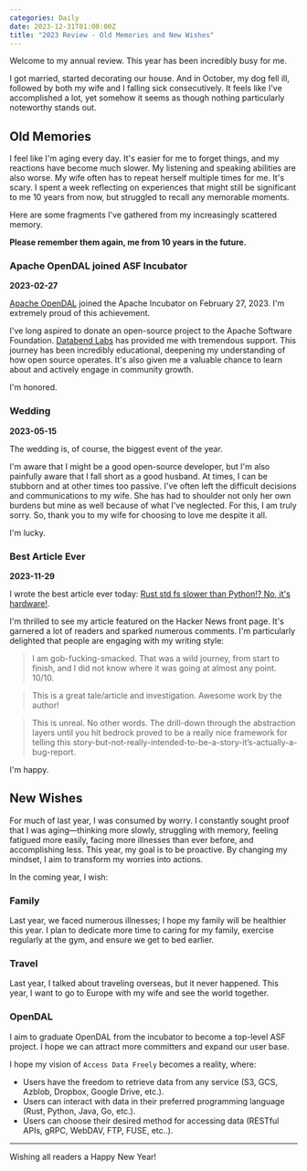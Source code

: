 ```yaml
---
categories: Daily
date: 2023-12-31T01:00:00Z
title: "2023 Review - Old Memories and New Wishes"
---
```


Welcome to my annual review. This year has been incredibly busy for me.

I got married, started decorating our house. And in October, my dog fell ill, followed by both my wife and I falling sick consecutively. It feels like I've accomplished a lot, yet somehow it seems as though nothing particularly noteworthy stands out.

## Old Memories

I feel like I'm aging every day. It's easier for me to forget things, and my reactions have become much slower. My listening and speaking abilities are also worse. My wife often has to repeat herself multiple times for me. It's scary. I spent a week reflecting on experiences that might still be significant to me 10 years from now, but struggled to recall any memorable moments.

Here are some fragments I've gathered from my increasingly scattered memory.

**Please remember them again, me from 10 years in the future.**

### Apache OpenDAL joined ASF Incubator

**2023-02-27**

[Apache OpenDAL](https://github.com/apache/incubator-opendal) joined the Apache Incubator on February 27, 2023. I'm extremely proud of this achievement.

I've long aspired to donate an open-source project to the Apache Software Foundation. [Databend Labs](https://github.com/datafuselabs/databend/) has provided me with tremendous support. This journey has been incredibly educational, deepening my understanding of how open source operates. It's also given me a valuable chance to learn about and actively engage in community growth.

I'm honored.

### Wedding

**2023-05-15**

The wedding is, of course, the biggest event of the year.

I'm aware that I might be a good open-source developer, but I'm also painfully aware that I fall short as a good husband. At times, I can be stubborn and at other times too passive. I've often left the difficult decisions and communications to my wife. She has had to shoulder not only her own burdens but mine as well because of what I've neglected. For this, I am truly sorry. So, thank you to my wife for choosing to love me despite it all.

I'm lucky.

### Best Article Ever

**2023-11-29**

I wrote the best article ever today: [Rust std fs slower than Python!? No, it's hardware!](https://xuanwo.io/2023/04-rust-std-fs-slower-than-python/).

I'm thrilled to see my article featured on the Hacker News front page. It's garnered a lot of readers and sparked numerous comments. I'm particularly delighted that people are engaging with my writing style:

> I am gob-fucking-smacked. That was a wild journey, from start to finish, and I did not know where it was going at almost any point. 10/10.

> This is a great tale/article and investigation. Awesome work by the author!

> This is unreal. No other words. The drill-down through the abstraction layers until you hit bedrock proved to be a really nice framework for telling this story-but-not-really-intended-to-be-a-story-it’s-actually-a-bug-report.

I'm happy.

## New Wishes

For much of last year, I was consumed by worry. I constantly sought proof that I was aging—thinking more slowly, struggling with memory, feeling fatigued more easily, facing more illnesses than ever before, and accomplishing less. This year, my goal is to be proactive. By changing my mindset, I aim to transform my worries into actions.

In the coming year, I wish:

### Family

Last year, we faced numerous illnesses; I hope my family will be healthier this year. I plan to dedicate more time to caring for my family, exercise regularly at the gym, and ensure we get to bed earlier.

### Travel

Last year, I talked about traveling overseas, but it never happened. This year, I want to go to Europe with my wife and see the world together.

### OpenDAL

I aim to graduate OpenDAL from the incubator to become a top-level ASF project. I hope we can attract more committers and expand our user base.

I hope my vision of `Access Data Freely` becomes a reality, where:

- Users have the freedom to retrieve data from any service (S3, GCS, Azblob, Dropbox, Google Drive, etc.).
- Users can interact with data in their preferred programming language (Rust, Python, Java, Go, etc.).
- Users can choose their desired method for accessing data (RESTful APIs, gRPC, WebDAV, FTP, FUSE, etc..).

---

Wishing all readers a Happy New Year!
